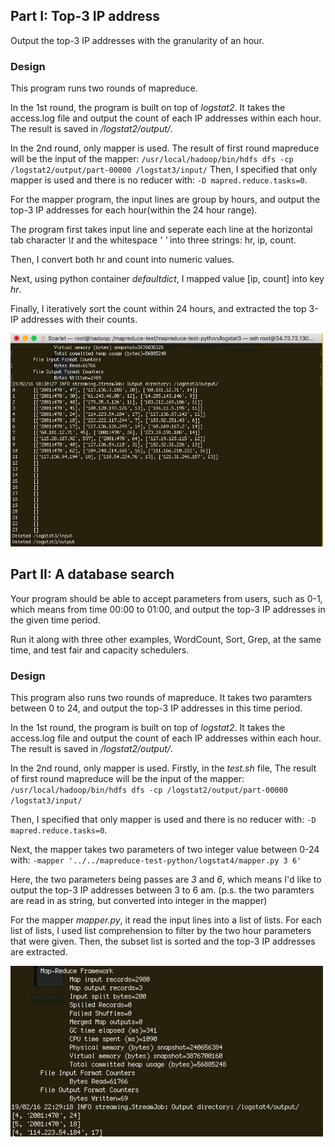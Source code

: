 ## Part I: Top-3 IP address

 Output the top-3 IP addresses with the granularity of an hour. 
 
 ### Design

This program runs two rounds of mapreduce. 

 In the 1st round, the program is built on top of *logstat2*. It takes the access.log file and output the count of each IP addresses within each hour. The result is saved in */logstat2/output/*. 

 In the 2nd round, only mapper is used. The result of first round mapreduce will be the input of the mapper: 
`/usr/local/hadoop/bin/hdfs dfs -cp /logstat2/output/part-00000 /logstat3/input/`
Then, I specified that only mapper is used and there is no reducer with:
`-D mapred.reduce.tasks=0`. 

For the mapper program, the input lines are group by hours, and output the top-3 IP addresses for each hour(within the 24 hour range). 

The program first takes input line and seperate each line at the horizontal tab character *\t* and the whitespace *' '* into three strings: hr, ip, count. 

Then, I convert both hr and count into numeric values. 

Next, using python container *defaultdict*, I mapped value [ip, count] into key *hr*. 

Finally, I iteratively sort the count within 24 hours, and extracted the top 3-IP addresses with their counts. 

<img src="part1.png" width="500">


## Part II: A database search

Your program should be able to accept parameters from users, such as 0-1, which means from time 00:00 to 01:00, and output the top-3 IP addresses in the given time period.

Run it along with three other examples, WordCount, Sort, Grep, at the same time, and test fair and capacity schedulers.

 ### Design

This program also runs two rounds of mapreduce. It takes two paramters between 0 to 24, and output the top-3 IP addresses in this time period. 

 In the 1st round, the program is built on top of *logstat2*. It takes the access.log file and output the count of each IP addresses within each hour. The result is saved in */logstat2/output/*. 

In the 2nd round, only mapper is used. Firstly, in the *test.sh* file, The result of first round mapreduce will be the input of the mapper: 
`/usr/local/hadoop/bin/hdfs dfs -cp /logstat2/output/part-00000 /logstat3/input/`

Then, I specified that only mapper is used and there is no reducer with:
`-D mapred.reduce.tasks=0`. 

Next, the mapper takes two parameters of two integer value between 0-24 with:
`-mapper '../../mapreduce-test-python/logstat4/mapper.py 3 6'`

Here, the two parameters being passes are *3* and *6*, which means I'd like to output the top-3 IP addresses between 3 to 6 am. 
(p.s. the two paramters are read in as string, but converted into integer in the mapper)

For the mapper *mapper.py*, it read the input lines into a list of lists. For each list of lists, I used list comprehension to filter by the two hour parameters that were given. Then, the subset list is sorted and the top-3 IP addresses are extracted. 

<img src="part2.png" width="500">



